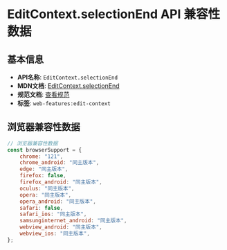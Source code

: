 # EditContext.selectionEnd API 兼容性数据

## 基本信息

- **API名称**: `EditContext.selectionEnd`
- **MDN文档**: [EditContext.selectionEnd](https://developer.mozilla.org/docs/Web/API/EditContext/selectionEnd)
- **规范文档**: [查看规范](https://w3c.github.io/edit-context/#dom-editcontextinit-selectionend)
- **标签**: `web-features:edit-context`

## 浏览器兼容性数据

```javascript
// 浏览器兼容性数据
const browserSupport = {
    chrome: "121",
    chrome_android: "同主版本",
    edge: "同主版本",
    firefox: false,
    firefox_android: "同主版本",
    oculus: "同主版本",
    opera: "同主版本",
    opera_android: "同主版本",
    safari: false,
    safari_ios: "同主版本",
    samsunginternet_android: "同主版本",
    webview_android: "同主版本",
    webview_ios: "同主版本",
};

```

